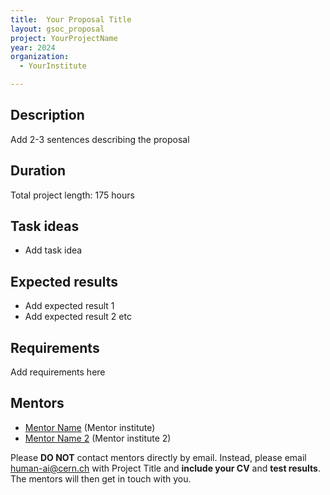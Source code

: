 ```yaml
---
title:  Your Proposal Title
layout: gsoc_proposal
project: YourProjectName
year: 2024
organization:
  - YourInstitute

---
```


## Description

Add 2-3 sentences describing the proposal

## Duration

Total project length: 175 hours

## Task ideas
 * Add task idea

## Expected results
 * Add expected result 1
 * Add expected result 2 etc



## Requirements
Add requirements here


## Mentors
  * [Mentor Name]((mailto:human-ai@cern.ch)) (Mentor institute)
  * [Mentor Name 2]((mailto:human-ai@cern.ch)) (Mentor institute 2)




Please **DO NOT** contact mentors directly by email. Instead, please email [human-ai@cern.ch](mailto:human-ai@cern.ch) with Project Title and **include your CV** and **test results**. The mentors will then get in touch with you.


